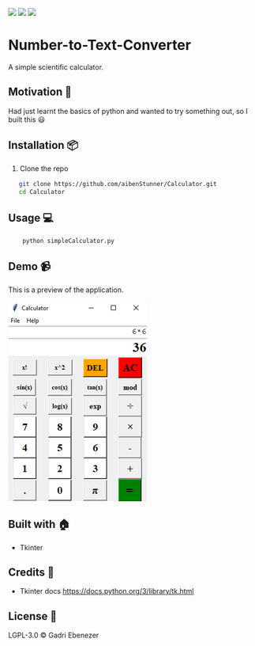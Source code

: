 ![](https://img.shields.io/maintenance/no/2018.svg)
![](https://img.shields.io/github/license/aibenStunner/Number-to-Text-Converter.svg)
![](https://img.shields.io/github/repo-size/aibenStunner/Number-to-Text-Converter.svg)
# Number-to-Text-Converter
A simple scientific calculator.

## Motivation :seedling:
 Had just learnt the basics of python and wanted to try something out, so I built this :smiley:
 
## Installation :package:
1. Clone the repo
```bash
   git clone https://github.com/aibenStunner/Calculator.git
   cd Calculator
```

## Usage :computer:

```bash
    python simpleCalculator.py
```

## Demo :video_camera:

This is a preview of the application.

![](images/img.png)


## Built with :house:

- Tkinter
   
## Credits :open_book:
- Tkinter docs
  https://docs.python.org/3/library/tk.html
  
  
 ## License :key:
 
 LGPL-3.0
 &copy; Gadri Ebenezer
